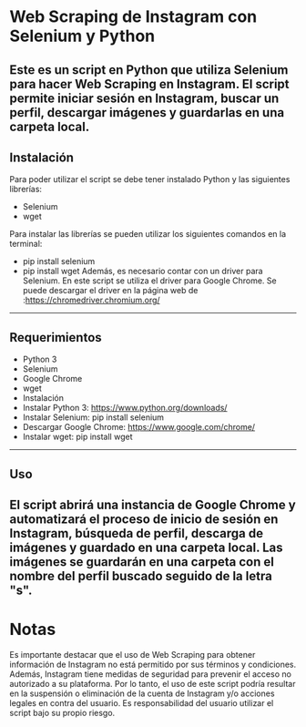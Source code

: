 # Web Scraping de Instagram con Selenium y Python
Este es un script en Python que utiliza Selenium para hacer Web Scraping en Instagram. El script permite iniciar sesión en Instagram, buscar un perfil, descargar imágenes y guardarlas en una carpeta local.
---

## Instalación
Para poder utilizar el script se debe tener instalado Python y las siguientes librerías:

- Selenium
- wget

Para instalar las librerías se pueden utilizar los siguientes comandos en la terminal:
- pip install selenium
- pip install wget
Además, es necesario contar con un driver para Selenium. En este script se utiliza el driver para Google Chrome. Se puede descargar el driver en la página web de :https://chromedriver.chromium.org/
---
## Requerimientos
- Python 3
- Selenium
- Google Chrome
- wget
- Instalación
- Instalar Python 3: https://www.python.org/downloads/
- Instalar Selenium: pip install selenium
- Descargar Google Chrome: https://www.google.com/chrome/
- Instalar wget: pip install wget
---
## Uso
El script abrirá una instancia de Google Chrome y automatizará el proceso de inicio de sesión en Instagram, búsqueda de perfil, descarga de imágenes y guardado en una carpeta local. Las imágenes se guardarán en una carpeta con el nombre del perfil buscado seguido de la letra "s".
---
# Notas
Es importante destacar que el uso de Web Scraping para obtener información de Instagram no está permitido por sus términos y condiciones. Además, Instagram tiene medidas de seguridad para prevenir el acceso no autorizado a su plataforma. Por lo tanto, el uso de este script podría resultar en la suspensión o eliminación de la cuenta de Instagram y/o acciones legales en contra del usuario. Es responsabilidad del usuario utilizar el script bajo su propio riesgo.
